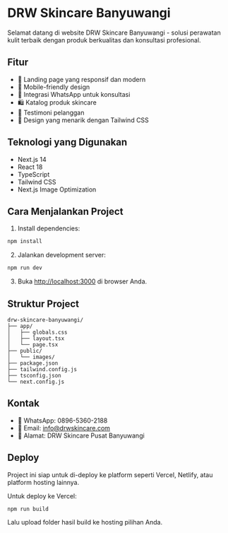 # DRW Skincare Banyuwangi

Selamat datang di website DRW Skincare Banyuwangi - solusi perawatan kulit terbaik dengan produk berkualitas dan konsultasi profesional.

## Fitur

- 🌟 Landing page yang responsif dan modern
- 📱 Mobile-friendly design
- 💬 Integrasi WhatsApp untuk konsultasi
- 🛍️ Katalog produk skincare
- 💝 Testimoni pelanggan
- 🎨 Design yang menarik dengan Tailwind CSS

## Teknologi yang Digunakan

- Next.js 14
- React 18
- TypeScript
- Tailwind CSS
- Next.js Image Optimization

## Cara Menjalankan Project

1. Install dependencies:
```bash
npm install
```

2. Jalankan development server:
```bash
npm run dev
```

3. Buka [http://localhost:3000](http://localhost:3000) di browser Anda.

## Struktur Project

```
drw-skincare-banyuwangi/
├── app/
│   ├── globals.css
│   ├── layout.tsx
│   └── page.tsx
├── public/
│   └── images/
├── package.json
├── tailwind.config.js
├── tsconfig.json
└── next.config.js
```

## Kontak

- 📱 WhatsApp: 0896-5360-2188
- 📧 Email: info@drwskincare.com
- 📍 Alamat: DRW Skincare Pusat Banyuwangi

## Deploy

Project ini siap untuk di-deploy ke platform seperti Vercel, Netlify, atau platform hosting lainnya.

Untuk deploy ke Vercel:
```bash
npm run build
```

Lalu upload folder hasil build ke hosting pilihan Anda.